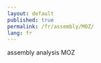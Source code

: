 ```yaml
---
layout: default
published: true
permalink: /fr/assembly/MOZ/
lang: fr
---
```


assembly analysis MOZ
